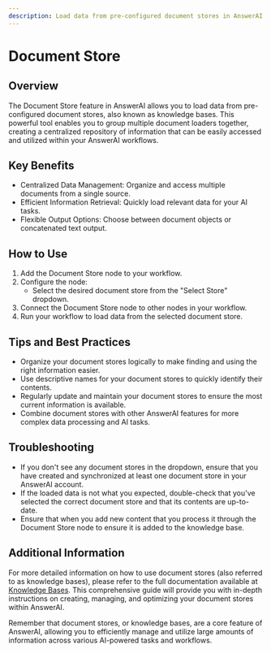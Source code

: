 ```yaml
---
description: Load data from pre-configured document stores in AnswerAI
---
```


# Document Store

## Overview

The Document Store feature in AnswerAI allows you to load data from pre-configured document stores, also known as knowledge bases. This powerful tool enables you to group multiple document loaders together, creating a centralized repository of information that can be easily accessed and utilized within your AnswerAI workflows.

## Key Benefits

- Centralized Data Management: Organize and access multiple documents from a single source.
- Efficient Information Retrieval: Quickly load relevant data for your AI tasks.
- Flexible Output Options: Choose between document objects or concatenated text output.

## How to Use

1. Add the Document Store node to your workflow.
2. Configure the node:
   - Select the desired document store from the "Select Store" dropdown.
3. Connect the Document Store node to other nodes in your workflow.
4. Run your workflow to load data from the selected document store.

<!-- TODO: Add a screenshot of the Document Store node configuration panel -->

## Tips and Best Practices

- Organize your document stores logically to make finding and using the right information easier.
- Use descriptive names for your document stores to quickly identify their contents.
- Regularly update and maintain your document stores to ensure the most current information is available.
- Combine document stores with other AnswerAI features for more complex data processing and AI tasks.

## Troubleshooting

- If you don't see any document stores in the dropdown, ensure that you have created and synchronized at least one document store in your AnswerAI account.
- If the loaded data is not what you expected, double-check that you've selected the correct document store and that its contents are up-to-date.
- Ensure that when you add new content that you process it through the Document Store node to ensure it is added to the knowledge base.

## Additional Information

For more detailed information on how to use document stores (also referred to as knowledge bases), please refer to the full documentation available at [Knowledge Bases](`../../../knowledge-bases`). This comprehensive guide will provide you with in-depth instructions on creating, managing, and optimizing your document stores within AnswerAI.

<!-- TODO: Add a screenshot showing the Document Store node connected in a workflow -->

Remember that document stores, or knowledge bases, are a core feature of AnswerAI, allowing you to efficiently manage and utilize large amounts of information across various AI-powered tasks and workflows.
